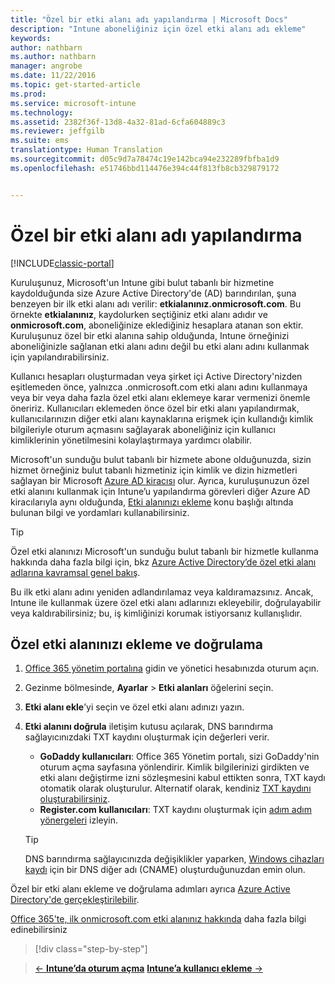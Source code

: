 ```yaml
---
title: "Özel bir etki alanı adı yapılandırma | Microsoft Docs"
description: "Intune aboneliğiniz için özel etki alanı adı ekleme"
keywords: 
author: nathbarn
ms.author: nathbarn
manager: angrobe
ms.date: 11/22/2016
ms.topic: get-started-article
ms.prod: 
ms.service: microsoft-intune
ms.technology: 
ms.assetid: 2382f36f-13d8-4a32-81ad-6cfa604889c3
ms.reviewer: jeffgilb
ms.suite: ems
translationtype: Human Translation
ms.sourcegitcommit: d05c9d7a78474c19e142bca94e232289fbfba1d9
ms.openlocfilehash: e51746bbd114476e394c44f813fb8cb329879172


---
```



# <a name="configure-a-custom-domain-name"></a>Özel bir etki alanı adı yapılandırma

[!INCLUDE[classic-portal](../includes/classic-portal.md)]


Kuruluşunuz, Microsoft'un Intune gibi bulut tabanlı bir hizmetine kaydolduğunda size Azure Active Directory'de (AD) barındırılan, şuna benzeyen bir ilk etki alanı adı verilir: **etkialanınız.onmicrosoft.com**. Bu örnekte **etkialanınız**, kaydolurken seçtiğiniz etki alanı adıdır ve **onmicrosoft.com**, aboneliğinize eklediğiniz hesaplara atanan son ektir. Kuruluşunuz özel bir etki alanına sahip olduğunda, Intune örneğinizi aboneliğinizle sağlanan etki alanı adını değil bu etki alanı adını kullanmak için yapılandırabilirsiniz.

Kullanıcı hesapları oluşturmadan veya şirket içi Active Directory'nizden eşitlemeden önce, yalnızca .onmicrosoft.com etki alanı adını kullanmaya veya bir veya daha fazla özel etki alanı eklemeye karar vermenizi önemle öneririz. Kullanıcıları eklemeden önce özel bir etki alanı yapılandırmak, kullanıcılarınızın diğer etki alanı kaynaklarına erişmek için kullandığı kimlik bilgileriyle oturum açmasını sağlayarak aboneliğiniz için kullanıcı kimliklerinin yönetilmesini kolaylaştırmaya yardımcı olabilir.

Microsoft'un sunduğu bulut tabanlı bir hizmete abone olduğunuzda, sizin hizmet örneğiniz bulut tabanlı hizmetiniz için kimlik ve dizin hizmetleri sağlayan bir Microsoft [Azure AD kiracısı](http://technet.microsoft.com/library/jj573650.aspx#BKMK_WhatIsAnAzureADTenant) olur. Ayrıca, kuruluşunuzun özel etki alanını kullanmak için Intune’u yapılandırma görevleri diğer Azure AD kiracılarıyla aynı olduğunda, [Etki alanınızı ekleme](https://azure.microsoft.com/documentation/articles/active-directory-add-domain/) konu başlığı altında bulunan bilgi ve yordamları kullanabilirsiniz.

> [!TIP]
> Özel etki alanınızı Microsoft'un sunduğu bulut tabanlı bir hizmetle kullanma hakkında daha fazla bilgi için, bkz [Azure Active Directory’de özel etki alanı adlarına kavramsal genel bakış](https://azure.microsoft.com/documentation/articles/active-directory-add-domain-concepts/).

Bu ilk etki alanı adını yeniden adlandırılamaz veya kaldıramazsınız. Ancak, Intune ile kullanmak üzere özel etki alanı adlarınızı ekleyebilir, doğrulayabilir veya kaldırabilirsiniz; bu, iş kimliğinizi korumak istiyorsanız kullanışlıdır.

## <a name="to-add-and-verify-your-custom-domain"></a>Özel etki alanınızı ekleme ve doğrulama

1. [Office 365 yönetim portalına](https://portal.office.com/Admin/Default.aspx) gidin ve yönetici hesabınızda oturum açın.

2. Gezinme bölmesinde, **Ayarlar** &gt; **Etki alanları** öğelerini seçin.

3. **Etki alanı ekle**’yi seçin ve özel etki alanı adınızı yazın.

4. **Etki alanını doğrula** iletişim kutusu açılarak, DNS barındırma sağlayıcınızdaki TXT kaydını oluşturmak için değerleri verir.
    - **GoDaddy kullanıcıları**: Office 365 Yönetim portalı, sizi GoDaddy'nin oturum açma sayfasına yönlendirir. Kimlik bilgilerinizi girdikten ve etki alanı değiştirme izni sözleşmesini kabul ettikten sonra, TXT kaydı otomatik olarak oluşturulur. Alternatif olarak, kendiniz [TXT kaydını oluşturabilirsiniz](https://support.office.com/en-us/article/Create-DNS-records-at-GoDaddy-for-Office-365-f40a9185-b6d5-4a80-bb31-aa3bb0cab48a?ui=en-US&rs=en-US&ad=US).
    - **Register.com kullanıcıları**: TXT kaydını oluşturmak için [adım adım yönergeleri](https://support.office.com/en-us/article/Create-DNS-records-at-Register-com-for-Office-365-55bd8c38-3316-48ae-a368-4959b2c1684e?ui=en-US&rs=en-US&ad=US#BKMK_verify) izleyin.

    > [!TIP]
    > DNS barındırma sağlayıcınızda değişiklikler yaparken, [Windows cihazları kaydı](/Intune/deploy-use/set-up-windows-phone-management-with-microsoft-intune) için bir DNS diğer adı (CNAME) oluşturduğunuzdan emin olun.

Özel bir etki alanı ekleme ve doğrulama adımları ayrıca [Azure Active Directory'de gerçekleştirilebilir](https://azure.microsoft.com/en-us/documentation/articles/active-directory-add-domain/).

[Office 365'te, ilk onmicrosoft.com etki alanınız hakkında](https://support.office.com/en-us/article/About-your-initial-onmicrosoft-com-domain-in-Office-365-B9FC3018-8844-43F3-8DB1-1B3A8E9CFD5A?ui=en-US&rs=en-US&ad=US) daha fazla bilgi edinebilirsiniz

>[!div class="step-by-step"]

>[&larr; **Intune’da oturum açma**](.\start-with-a-paid-subscription-to-microsoft-intune-step-1.md)     [**Intune’a kullanıcı ekleme** &rarr;](.\start-with-a-paid-subscription-to-microsoft-intune-step-3.md)  



<!--HONumber=Jan17_HO2-->


